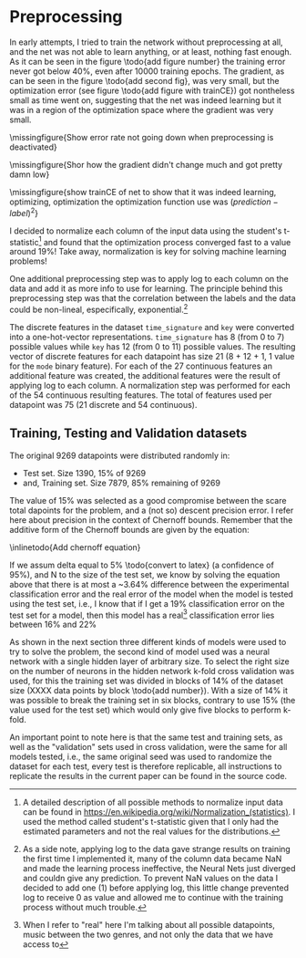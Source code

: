 # Preprocessing #

In early attempts, I tried to train the network without preprocessing at all, and the net
was not able to learn anything, or at least, nothing fast enough. As it can be seen in the
figure \todo{add figure number} the training error never got below 40%, even after 10000
training epochs. The gradient, as can be seen in the figure \todo{add second fig}, was very
small, but the optimization error (see figure \todo{add figure with trainCE}) got
nontheless small as time went on, suggesting that the net was indeed learning but it was
in a region of the optimization space where the gradient was very small.

\missingfigure{Show error rate not going down when preprocessing is deactivated}

\missingfigure{Shor how the gradient didn't change much and got pretty damn low}

\missingfigure{show trainCE of net to show that it was indeed learning, optimizing,
optimization the optimization function use was $(prediction-label)^2$}

I decided to normalize each column of the input data using the student's
t-statistic[^statwiki] and found that the optimization process converged fast to a value
around 19%! Take away, normalization is key for solving machine learning problems!

[^statwiki]: A detailed description of all possible methods to normalize input data can be
  found in <https://en.wikipedia.org/wiki/Normalization_(statistics)>. I used the method
  called student's t-statistic given that I only had the estimated parameters and not the
  real values for the distributions.

One additional preprocessing step was to apply log to each column on the data and add it
as more info to use for learning. The principle behind this preprocessing step was that
the correlation between the labels and the data could be non-lineal, especifically,
exponential.[^sidenote]

<!--I need to note that this preprocessing step didn't seem to had added any more
information for the nns to learn-->

[^sidenote]: As a side note, applying log to the data gave strange results on training the
  first time I implemented it, many of the column data became NaN and made the learning
  process ineffective, the Neural Nets just diverged and couldn give any prediction. To
  prevent NaN values on the data I decided to add one ($1$) before applying log, this
  little change prevented log to receive 0 as value and allowed me to continue with the
  training process without much trouble.

The discrete features in the dataset `time_signature` and `key` were converted into a
one-hot-vector representations. `time_signature` has 8 (from 0 to 7) possible values while
`key` has 12 (from 0 to 11) possible values. The resulting vector of discrete features for
each datapoint has size 21 (8 + 12 + 1, 1 value for the `mode` binary feature). For each
of the 27 continuous features an additional feature was created, the additional features
were the result of applying log to each column. A normalization step was performed for
each of the 54 continuous resulting features. The total of features used per datapoint
was 75 (21 discrete and 54 continuous).

## Training, Testing and Validation datasets ##

The original 9269 datapoints were distributed randomly in:

- Test set. Size 1390, 15% of 9269
- and, Training set. Size 7879, 85% remaining of 9269

The value of 15% was selected as a good compromise between the scare total dapoints for
the problem, and a (not so) descent precision error. I refer here about precision in the
context of Chernoff bounds. Remember that the additive form of the Chernoff bounds are
given by the equation:

\inlinetodo{Add chernoff equation}

If we assum delta equal to 5% \todo{convert to latex} (a confidence of 95%), and N to
the size of the test set, we know by solving the equation above that there is at most
a ~3.64% difference between the experimental classification error and the real error of
the model when the model is tested using the test set, i.e., I know that if I get a 19%
classification error on the test set for a model, then this model has a real[^realdata]
classification error lies between 16% and 22%

[^realdata]: When I refer to "real" here I'm talking about all possible datapoints, music
  between the two genres, and not only the data that we have access to

As shown in the next section three different kinds of models were used to try to solve
the problem, the second kind of model used was a neural network with a single hidden layer
of arbitrary size. To select the right size on the number of neurons in the hidden network
k-fold cross validation was used, for this the training set was divided in blocks of 14%
of the dataset size (XXXX data points by block \todo{add number}). With a size of 14% it
was possible to break the training set in six blocks, contrary to use 15% (the value used
for the test set) which would only give five blocks to perform k-fold.

An important point to note here is that the same test and training sets, as well as the
"validation" sets used in cross validation, were the same for all models tested, i.e., the
same original seed was used to randomize the dataset for each test, every test is
therefore replicable, all instructions to replicate the results in the current paper can
be found in the source code.

<!-- vim:set filetype=markdown.pandoc : -->
